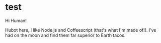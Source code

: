 # test

Hi Human!

Hubot here, I like Node.js and Coffeescript (that's what I'm made of!).
I've had on the moon and find them far superior to Earth tacos.
